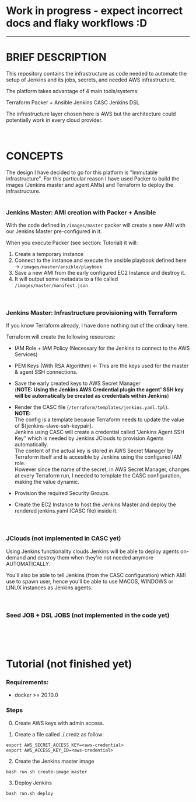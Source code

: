# Work in progress - expect incorrect docs and flaky workflows :D 
----

# BRIEF DESCRIPTION

This repository contains the infrastructure as code needed to automate the setup of Jenkins and its jobs, secrets, and needed AWS infrastructure.

The platform takes advantage of 4 main tools/systems:

Terraform
Packer + Ansible
Jenkins CASC 
Jenkins DSL 

The infrastructure layer chosen here is AWS but the architecture could potentially work in every cloud provider.<br><br><br>


# CONCEPTS

The design I have decided to go for this platform is "Immutable infrastructure". 
For this particular reason I have used Packer to build the images (Jenkins master and agent AMIs) and Terraform to deploy the infrastructure.
<br><br>

### Jenkins Master: AMI creation with Packer + Ansible

With the code defined in `/images/master` packer will create a new AMI with our Jenkins Master pre-configured in it.

When you execute Packer (see section: Tutorial) it will:

1. Create a temporary instance
2. Connect to the instance and execute the ansible playbook defined here -> `/images/master/ansible/playbook`
3. Save a new AMI from the early configured EC2 Instance and destroy it.
4. It will output some metadata to a file called `/images/master/manifest.json`
<br><br><br>



### Jenkins Master: Infrastructure provisioning with Terraform

If you know Terraform already, I have done nothing out of the ordinary here.

Terraform will create the following resources:

- IAM Role + IAM Policy (Necessary for the Jenkins to connect to the AWS Services) <br>

- PEM Keys (With RSA Algorithm) <- This are the keys used for the master & agent SSH connections. <br>

- Save the early created keys to AWS Secret Manager <br>
  (**NOTE: Using the Jenkins AWS Credential plugin the agent' SSH key will be automatically be created as credentials within Jenkins**) <br>

- Render the CASC file (`/terraform/templates/jenkins.yaml.tpl`). <br>
  **NOTE:** <br>
  The config is a template because Terraform needs to update the value of ${jenkins-slave-ssh-keypair}. <br>
  Jenkins using CASC will create a credential called "Jenkins Agent SSH Key" which is needed by Jenkins JClouds to provision Agents automatically. <br>
  The content of the actual key is stored in AWS Secret Manager by Terraform itself and is accesible by Jenkins using the configured IAM role. <br>
  However since the name of the secret, in AWS Secret Manager, changes at every Terraform run, I needed to template the CASC configuration, making the value dynamic. <br>

- Provision the required Security Groups.

- Create the EC2 Instance to host the Jenkins Master and deploy the rendered jenkins.yaml (CASC file) inside it.
<br><br><br>


### JClouds (not implemented in CASC yet)

Using Jenkins functionality clouds Jenkins will be able to deploy agents on-demand and destroy them when they're not needed anymore AUTOMATICALLY.

You'll also be able to tell Jenkins (from the CASC configuration) which AMI use to spawn user, hence you'll be able to use MACOS, WINDOWS or LINUX instances as Jenkins agents.
<br><br><br>


### Seed JOB + DSL JOBS (not implemented in the code yet)
<br><br><br>


# Tutorial (not finished yet)

### Requirements:

* docker >= 20.10.0


### Steps

0. Create AWS keys with admin access.

1. Create a file called ./.credz as follow:

```
export AWS_SECRET_ACCESS_KEY=<aws-credential>
export AWS_ACCESS_KEY_ID=<aws-credential>
```

2. Create the Jenkins master image

```
bash run.sh create-image master
```

3. Deploy Jenkins
```
bash run.sh deploy
```
